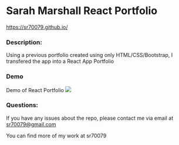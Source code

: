 # Sarah Marshall React Portfolio

https://sr70079.github.io/

### Description: 

Using a previous portfolio created using only HTML/CSS/Bootstrap, I transfered the app into a React App Portfolio

### Demo

Demo of React Portfolio
<img src="/public/images/portfolio.gif">

### Questions: 

If you have any issues about the repo, please contact me via email at sr70079@gmail.com

You can find more of my work at sr70079

